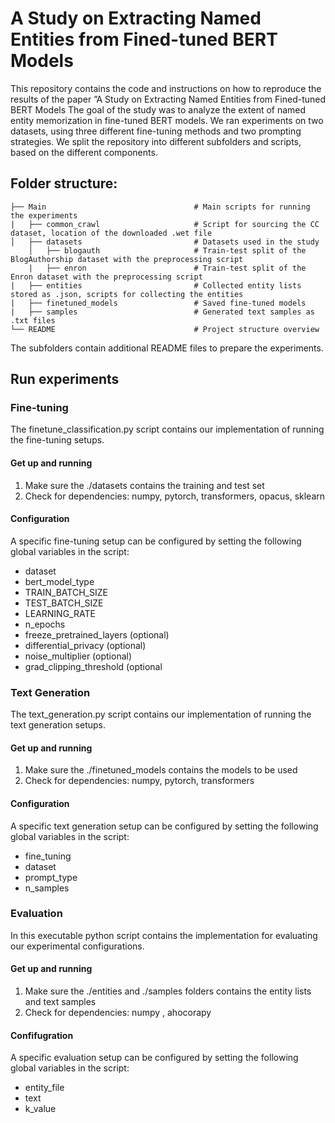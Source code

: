 # A Study on Extracting Named Entities from Fined-tuned BERT Models

This repository contains the code and instructions on how to reproduce the results of the paper ”A Study on Extracting Named Entities from Fined-tuned BERT Models 
The goal of the study was to analyze the extent of named entity memorization in fine-tuned BERT
models. We ran experiments on two datasets, using three different fine-tuning methods and two
prompting strategies. We split the repository into different subfolders and scripts, based on the
different components.

## Folder structure:
    ├── Main                                 # Main scripts for running the experiments 
    |   ├── common_crawl                     # Script for sourcing the CC dataset, location of the downloaded .wet file
    │   ├── datasets                         # Datasets used in the study 
        │   ├── blogauth                     # Train-test split of the BlogAuthorship dataset with the preprocessing script
        |   ├── enron                        # Train-test split of the Enron dataset with the preprocessing script
    |   ├── entities                         # Collected entity lists stored as .json, scripts for collecting the entities
    |   ├── finetuned_models                 # Saved fine-tuned models
    |   ├── samples                          # Generated text samples as .txt files
    └── README                               # Project structure overview
    
The subfolders contain additional README files to prepare the experiments.

## Run experiments

### Fine-tuning

The finetune_classification.py script contains our implementation of running the fine-tuning setups.

#### Get up and running

1. Make sure the ./datasets contains the training and test set
2. Check for dependencies: numpy, pytorch, transformers, opacus, sklearn

#### Configuration

A specific fine-tuning setup can be configured by setting the following
global variables in the script:
* dataset
* bert_model_type
* TRAIN_BATCH_SIZE
* TEST_BATCH_SIZE
* LEARNING_RATE
* n_epochs
* freeze_pretrained_layers (optional)
* differential_privacy (optional)
* noise_multiplier (optional)
* grad_clipping_threshold (optional

### Text Generation

The text_generation.py script contains our implementation of running the text generation setups.

#### Get up and running

1. Make sure the ./finetuned_models contains the models to be used
2. Check for dependencies: numpy, pytorch, transformers

#### Configuration

A specific text generation setup can be configured by setting the following
global variables in the script:
* fine_tuning
* dataset
* prompt_type
* n_samples

### Evaluation

In this executable python script contains the implementation for evaluating our experimental
configurations.

#### Get up and running

1. Make sure the ./entities and ./samples folders contains the entity lists and text
samples
2. Check for dependencies: numpy , ahocorapy

#### Confifugration

A specific evaluation setup can be configured by setting the following
global variables in the script:
* entity_file
* text
* k_value
